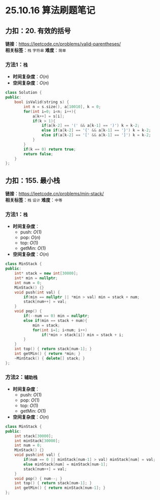 # 25.10.16 算法刷题笔记

## 力扣：20. 有效的括号
**链接**：https://leetcode.cn/problems/valid-parentheses/  
**相关标签**：`栈` `字符串`
**难度**：`简单`
### 方法1：`栈`
- **时间复杂度**：$O(n)$
- **空间复杂度**：$O(n)$
```cpp
class Solution {
public:
    bool isValid(string s) {
        int n = s.size(), a[10010], k = 0;
        for(int i=0; i<n; i++){
            a[k++] = s[i];
            if(k > 1){
                if(a[k-2] == '(' && a[k-1] == ')') k = k-2;
                else if(a[k-2] == '{' && a[k-1] == '}') k = k-2;
                else if(a[k-2] == '[' && a[k-1] == ']') k = k-2;
            }
        }
        if(k == 0) return true;
        return false;
    }
};
```

## 力扣：155. 最小栈
**链接**：https://leetcode.cn/problems/min-stack/  
**相关标签**：`栈` `设计`
**难度**：`中等`
### 方法1：`栈`
- **时间复杂度**：
  - push: $O(1)$
  - pop: $O(n)$
  - top: $O(1)$
  - getMin: $O(1)$
- **空间复杂度**：$O(n)$
```cpp
class MinStack {
public:
    int* stack = new int[30000];
    int* min = nullptr;
    int num = 0;
    MinStack() {}
    void push(int val) {
        if(min == nullptr || *min > val) min = stack + num;
        stack[num++] = val;
    }
    void pop() {
        if(--num == 0) min = nullptr;
        else if(min == stack + num){
            min = stack;
            for(int i=1; i<num; i++)
                if(*min > stack[i]) min = stack + i;
        }
    }
    int top() { return stack[num-1]; }
    int getMin() { return *min; }
    ~MinStack() { delete[] stack; }
};
```
### 方法2：`辅助栈`
- **时间复杂度**：
  - push: $O(1)$
  - pop: $O(1)$
  - top: $O(1)$
  - getMin: $O(1)$
- **空间复杂度**：$O(n)$
```cpp
class MinStack {
public:
    int stack[30000];
    int minStack[30000];
    int num = 0;
    MinStack() {}
    void push(int val) {
        if(num == 0 || minStack[num-1] > val) minStack[num] = val;
        else minStack[num] = minStack[num-1];
        stack[num++] = val;
    }
    void pop() { num--; }
    int top() { return stack[num-1]; }
    int getMin() { return minStack[num-1]; }
};
```